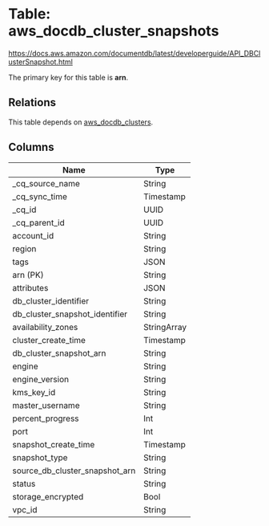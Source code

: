 # Table: aws_docdb_cluster_snapshots

https://docs.aws.amazon.com/documentdb/latest/developerguide/API_DBClusterSnapshot.html

The primary key for this table is **arn**.

## Relations

This table depends on [aws_docdb_clusters](aws_docdb_clusters.md).

## Columns

| Name          | Type          |
| ------------- | ------------- |
|_cq_source_name|String|
|_cq_sync_time|Timestamp|
|_cq_id|UUID|
|_cq_parent_id|UUID|
|account_id|String|
|region|String|
|tags|JSON|
|arn (PK)|String|
|attributes|JSON|
|db_cluster_identifier|String|
|db_cluster_snapshot_identifier|String|
|availability_zones|StringArray|
|cluster_create_time|Timestamp|
|db_cluster_snapshot_arn|String|
|engine|String|
|engine_version|String|
|kms_key_id|String|
|master_username|String|
|percent_progress|Int|
|port|Int|
|snapshot_create_time|Timestamp|
|snapshot_type|String|
|source_db_cluster_snapshot_arn|String|
|status|String|
|storage_encrypted|Bool|
|vpc_id|String|